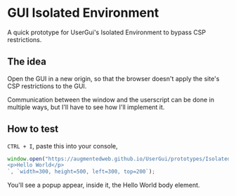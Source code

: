 # GUI Isolated Environment

A quick prototype for UserGui's Isolated Environment to bypass CSP restrictions.

## The idea

Open the GUI in a new origin, so that the browser doesn't apply the site's CSP restrictions to the GUI.

Communication between the window and the userscript can be done in multiple ways, but I'll have to see how I'll implement it.

## How to test

`CTRL + I`, paste this into your console,

```js
window.open("https://augmentedweb.github.io/UserGui/prototypes/IsolatedEnvironment/index.html", `
<p>Hello World</p>
`, `width=300, height=500, left=300, top=200`);
```

You'll see a popup appear, inside it, the Hello World body element.
